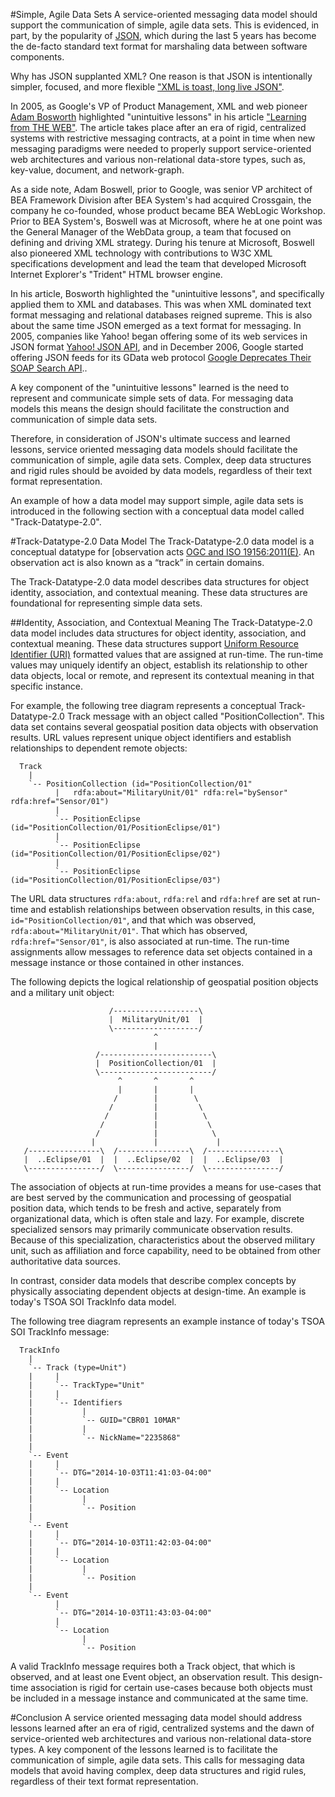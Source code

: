 #Simple, Agile Data Sets
A service-oriented messaging data model should support the communication of simple, agile data sets.  This is evidenced, in part, by the popularity of [JSON](https://en.wikipedia.org/wiki/JSON), which during the last 5 years has become the de-facto standard text format for marshaling data between software components.  

Why has JSON supplanted XML?  One reason is that JSON is intentionally simpler, focused, and more flexible ["XML is toast, long live JSON"](http://www.cio.com/article/3082084/web-development/xml-is-toast-long-live-json.html).  

In 2005, as Google's VP of Product Management, XML and web pioneer [Adam Bosworth](https://en.wikipedia.org/wiki/Adam_Bosworth) highlighted "unintuitive lessons" in his article ["Learning from THE WEB"](http://queue.acm.org/detail.cfm?id=1103833).  The article takes place after an era of rigid, centralized systems with restrictive messaging contracts, at a point in time when new messaging paradigms were needed to properly support service-oriented web architectures and various non-relational data-store types, such as, key-value, document, and network-graph. 
 
As a side note, Adam Boswell, prior to Google, was senior VP architect of BEA Framework Division after BEA System's had acquired Crossgain, the company he co-founded, whose product became BEA WebLogic Workshop.  Prior to BEA System's, Boswell was at Microsoft, where he at one point was the General Manager of the WebData group, a team that focused on defining and driving XML strategy.  During his tenure at Microsoft, Boswell also pioneered XML technology with contributions to W3C XML specifications development and lead the team that developed Microsoft Internet Explorer's "Trident" HTML browser engine.

In his article, Bosworth highlighted the "unintuitive lessons", and specifically applied them to XML and databases.  This was when XML dominated text format messaging and relational databases reigned supreme.  This is also about the same time JSON emerged as a text format for messaging.  In 2005, companies like Yahoo! began offering some of its web services in JSON format [Yahoo! JSON API](http://ajaxian.com/archives/yahoo-json-api), and in December 2006, Google started offering JSON feeds for its GData web protocol [Google Deprecates Their SOAP Search API]( http://radar.oreilly.com/2006/12/google-deprecates-their-soap-s.html)..

A key component of the "unintuitive lessons" learned is the need to represent and communicate simple sets of data.  For messaging data models this means the design should facilitate the construction and communication of simple data sets.  

Therefore, in consideration of JSON's ultimate success and learned lessons, service oriented messaging data models should facilitate the communication of simple, agile data sets.  Complex, deep data structures and rigid rules should be avoided by data models, regardless of their text format representation.

An example of how a data model may support simple, agile data sets is introduced in the following section with a conceptual data model called "Track-Datatype-2.0".

#Track-Datatype-2.0 Data Model
The Track-Datatype-2.0 data model is a conceptual datatype for [observation acts [OGC and ISO 19156:2011(E)](https://portal.opengeospatial.org/files/?artifact_id=41579).  An observation act is also known as a “track” in certain domains.  

The Track-Datatype-2.0 data model describes data structures for object identity, association, and contextual meaning.  These data structures are foundational for representing simple data sets. 

##Identity, Association, and Contextual Meaning
The Track-Datatype-2.0 data model includes data structures for object identity, association, and contextual meaning.  These data structures support [Uniform Resource Identifier (URI)](https://en.wikipedia.org/wiki/Uniform_Resource_Identifier) formatted values that are assigned at run-time.  The run-time values may uniquely identify an object, establish its relationship to other data objects, local or remote, and represent its contextual meaning in that specific instance. 

For example, the following tree diagram represents a conceptual Track-Datatype-2.0 Track message with an object called "PositionCollection".  This data set contains several geospatial position data objects with observation results.  URL values represent unique object identifiers and establish relationships to dependent remote objects: 
```
  Track
    |
    `-- PositionCollection (id="PositionCollection/01" 
          |   rdfa:about="MilitaryUnit/01" rdfa:rel="bySensor" rdfa:href="Sensor/01")
          |
          `-- PositionEclipse (id="PositionCollection/01/PositionEclipse/01")
          |
          `-- PositionEclipse (id="PositionCollection/01/PositionEclipse/02")
          |
          `-- PositionEclipse (id="PositionCollection/01/PositionEclipse/03")
```
The URL data structures `rdfa:about`, `rdfa:rel` and `rdfa:href` are set at run-time and establish relationships between observation results, in this case, `id="PositionCollection/01"`, and that which was observed, `rdfa:about="MilitaryUnit/01"`.  That which has observed, `rdfa:href="Sensor/01"`, is also associated at run-time.  The run-time assignments allow messages to reference data set objects contained in a message instance or those contained in other instances.

The following depicts the logical relationship of geospatial position objects and a military unit object:

```
                      /-------------------\
                      |  MilitaryUnit/01  |
                      \-------------------/
                                ^
                                |
                   /-------------------------\
                   |  PositionCollection/01  |
                   \-------------------------/
                        ^       ^       ^ 
                        |       |       |
                       /        |        \ 
                      /         |         \ 
                     /          |          \
                    /           |           \
                   /            |            \
                  |             |             |
   /----------------\  /----------------\  /----------------\
   |  ..Eclipse/01  |  |  ..Eclipse/02  |  |  ..Eclipse/03  |
   \----------------/  \----------------/  \----------------/
```
The association of objects at run-time provides a means for use-cases that are best served by the communication and processing of geospatial position data, which tends to be fresh and active, separately from organizational data, which is often stale and lazy.  For example, discrete specialized sensors may primarily communicate observation results.  Because of this specialization, characteristics about the observed military unit, such as affiliation and force capability, need to be obtained from other authoritative data sources.  

In contrast, consider data models that describe complex concepts by physically associating dependent objects at design-time.  An example is today's TSOA SOI TrackInfo data model.    

The following tree diagram represents an example instance of today's TSOA SOI TrackInfo message:  
```
  TrackInfo
    |
    `-- Track (type=Unit")
    |     |
    |     `-- TrackType="Unit"
    |     |
    |     `-- Identifiers
    |           |
    |           `-- GUID="CBR01 10MAR"
    |           |
    |           `-- NickName="2235868"
    |
    `-- Event
    |     |
    |     `-- DTG="2014-10-03T11:41:03-04:00"
    |     |
    |     `-- Location
    |           |
    |           `-- Position
    |
    `-- Event
    |     |
    |     `-- DTG="2014-10-03T11:42:03-04:00"
    |     |
    |     `-- Location
    |           |
    |           `-- Position
    |
    `-- Event
          |
          `-- DTG="2014-10-03T11:43:03-04:00"
          |
          `-- Location
                |
                `-- Position                
```  
A valid TrackInfo message requires both a Track object, that which is observed, and at least one Event object, an observation result.  This design-time association is rigid for certain use-cases because both objects must be included in a message instance and communicated at the same time.    

#Conclusion
A service oriented messaging data model should address lessons learned after an era of rigid, centralized systems and the dawn of service-oriented web architectures and various non-relational data-store types.  A key component of the lessons learned is to facilitate the communication of simple, agile data sets.  This calls for messaging data models that avoid having complex, deep data structures and rigid rules, regardless of their text format representation.
 
